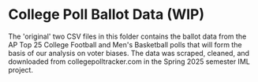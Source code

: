 # College Poll Ballot Data (WIP)
The 'original' two CSV files in this folder contains the ballot data from the AP Top 25 College Football and Men's Basketball polls that will form the basis of our analysis on voter biases. The data was scraped, cleaned, and downloaded from collegepolltracker.com in the Spring 2025 semester IML project. 